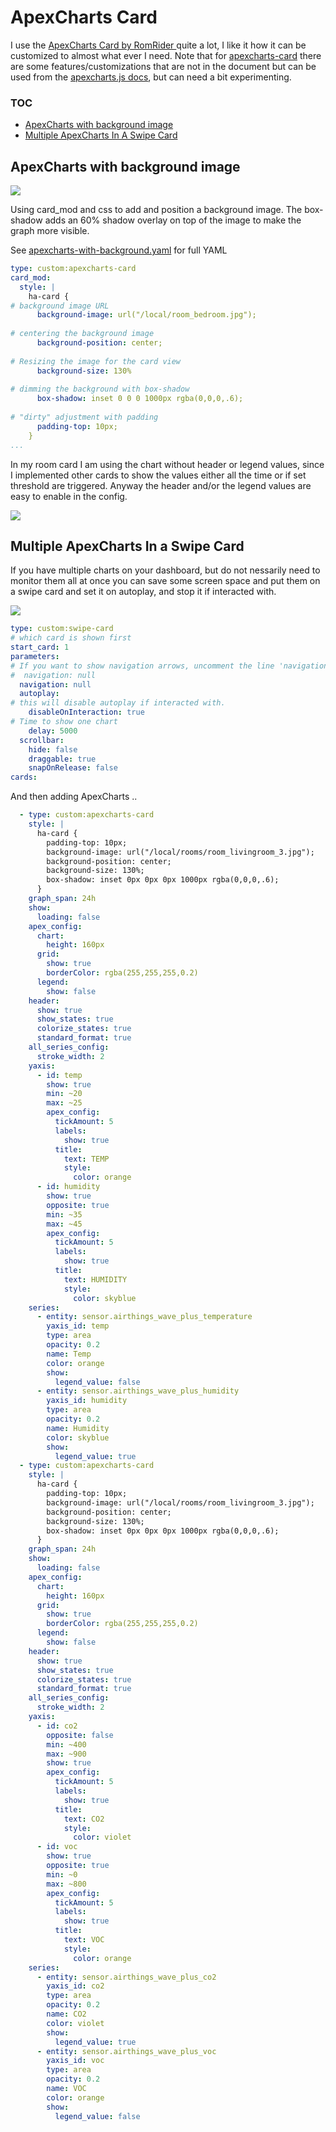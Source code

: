 # ApexCharts Card
I use the [ApexCharts Card by RomRider ](https://github.com/RomRider/apexcharts-card) quite a lot, I like it how it can be customized to almost what ever I need. Note that for [apexcharts-card](https://github.com/RomRider/apexcharts-card) there are some features/customizations that are not in the document but can be used from the [apexcharts.js docs](https://apexcharts.com/docs/), but can need a bit experimenting.

### TOC

* [ApexCharts with background image](#apexcharts-with-background-image)
* [Multiple ApexCharts In A Swipe Card](#multiple-apexcharts-in-a-swipe-card)

## ApexCharts with background image

![](apexcharts-with-background.png)

Using card_mod and css to add and position a background image. The box-shadow adds an 60% shadow overlay on top of the image to make the graph more visible.

See [apexcharts-with-background.yaml](apexcharts-with-background.yaml) for full YAML

```YAML
type: custom:apexcharts-card
card_mod:
  style: |
    ha-card {
# background image URL
      background-image: url("/local/room_bedroom.jpg");
      
# centering the background image
      background-position: center;
      
# Resizing the image for the card view
      background-size: 130%
      
# dimming the background with box-shadow
      box-shadow: inset 0 0 0 1000px rgba(0,0,0,.6);
      
# "dirty" adjustment with padding
      padding-top: 10px;
    }
...
```

In my room card I am using the chart without header or legend values, since I implemented other cards to show the values either all the time or if set threshold are triggered. Anyway the header and/or the legend values are easy to enable in the config.

![](apexcharts-with-background-and-labels.png)

## Multiple ApexCharts In a Swipe Card

If you have multiple charts on your dashboard, but do not nessarily need to monitor them all at once you can save some screen space and put them on a swipe card and set it on autoplay, and stop it if interacted with.

![](swipe-card-charts.gif)

```YAML
type: custom:swipe-card
# which card is shown first
start_card: 1
parameters:
# If you want to show navigation arrows, uncomment the line 'navigation: null'
#  navigation: null
  navigation: null
  autoplay:
# this will disable autoplay if interacted with.
    disableOnInteraction: true
# Time to show one chart
    delay: 5000
  scrollbar:
    hide: false
    draggable: true
    snapOnRelease: false
cards:
```

And then adding ApexCharts ..

```YAML
  - type: custom:apexcharts-card
    style: |
      ha-card {
        padding-top: 10px;
        background-image: url("/local/rooms/room_livingroom_3.jpg");
        background-position: center;
        background-size: 130%;
        box-shadow: inset 0px 0px 0px 1000px rgba(0,0,0,.6);
      }
    graph_span: 24h
    show:
      loading: false
    apex_config:
      chart:
        height: 160px
      grid:
        show: true
        borderColor: rgba(255,255,255,0.2)
      legend:
        show: false
    header:
      show: true
      show_states: true
      colorize_states: true
      standard_format: true
    all_series_config:
      stroke_width: 2
    yaxis:
      - id: temp
        show: true
        min: ~20
        max: ~25
        apex_config:
          tickAmount: 5
          labels:
            show: true
          title:
            text: TEMP
            style:
              color: orange
      - id: humidity
        show: true
        opposite: true
        min: ~35
        max: ~45
        apex_config:
          tickAmount: 5
          labels:
            show: true
          title:
            text: HUMIDITY
            style:
              color: skyblue
    series:
      - entity: sensor.airthings_wave_plus_temperature
        yaxis_id: temp
        type: area
        opacity: 0.2
        name: Temp
        color: orange
        show:
          legend_value: false
      - entity: sensor.airthings_wave_plus_humidity
        yaxis_id: humidity
        type: area
        opacity: 0.2
        name: Humidity
        color: skyblue
        show:
          legend_value: true
  - type: custom:apexcharts-card
    style: |
      ha-card {
        padding-top: 10px;
        background-image: url("/local/rooms/room_livingroom_3.jpg");
        background-position: center;
        background-size: 130%;
        box-shadow: inset 0px 0px 0px 1000px rgba(0,0,0,.6);
      }
    graph_span: 24h
    show:
      loading: false
    apex_config:
      chart:
        height: 160px
      grid:
        show: true
        borderColor: rgba(255,255,255,0.2)
      legend:
        show: false
    header:
      show: true
      show_states: true
      colorize_states: true
      standard_format: true
    all_series_config:
      stroke_width: 2
    yaxis:
      - id: co2
        opposite: false
        min: ~400
        max: ~900
        show: true
        apex_config:
          tickAmount: 5
          labels:
            show: true
          title:
            text: CO2
            style:
              color: violet
      - id: voc
        show: true
        opposite: true
        min: ~0
        max: ~800
        apex_config:
          tickAmount: 5
          labels:
            show: true
          title:
            text: VOC
            style:
              color: orange
    series:
      - entity: sensor.airthings_wave_plus_co2
        yaxis_id: co2
        type: area
        opacity: 0.2
        name: CO2
        color: violet
        show:
          legend_value: true
      - entity: sensor.airthings_wave_plus_voc
        yaxis_id: voc
        type: area
        opacity: 0.2
        name: VOC
        color: orange
        show:
          legend_value: false
```
